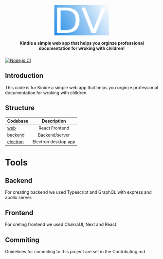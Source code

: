 <p align="center">
    <img height=100 src="web/src/img/logo.png"/>
</p>
<p align="center">
  <strong>Kindie a simple web app that helps you orginze professional documentation for wroking with children!</strong>
</p>

<h3 align="center">
</h3>

[![Node.js CI](https://github.com/fivanusec/DV-Organizator/actions/workflows/node.js.yml/badge.svg)](https://github.com/fivanusec/Kindie/actions/workflows/node.js.yml)

## Introduction

This code is for Kinide a simple web app that helps you orginze professional documentation for wroking with children.

## Structure

| Codebase             |     Description      |
| :------------------- | :------------------: |
| [web](web)           |    React Frontend    |
| [backend](backend)   |    Backend/server    |
| [electron](electron) | Electron desktop app |

# Tools

## Backend

For creating backend we used Typescript and GraphQL with express and apollo server.

## Frontend

For creting frontend we used ChakraUI, Next and React.

## Commiting

Guidelines for commiting to this project are set in the Contributing.md
